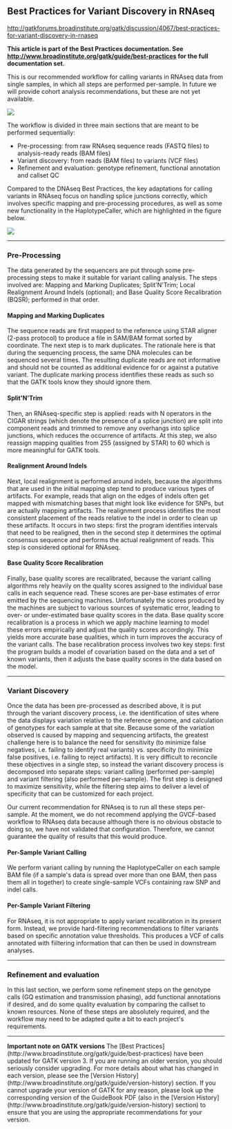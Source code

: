 ## Best Practices for Variant Discovery in RNAseq

http://gatkforums.broadinstitute.org/gatk/discussion/4067/best-practices-for-variant-discovery-in-rnaseq

<notice><b>This article is part of the Best Practices documentation. See http://www.broadinstitute.org/gatk/guide/best-practices for the full documentation set.</b></notice>
<p>This is our recommended workflow for calling variants in RNAseq data from single samples, in which all steps are performed per-sample. In future we will provide cohort analysis recommendations, but these are not yet available.</p>
<p><a href='https://us.v-cdn.net/5019796/uploads/FileUpload/fa/e60ecf89bd1b2645d9fce68ccf3919.png'><img src="https://us.v-cdn.net/5019796/uploads/FileUpload/fa/e60ecf89bd1b2645d9fce68ccf3919.png" /></a></p>
<p>The workflow is divided in three main sections that are meant to be performed sequentially:</p>
<ul>
<li>Pre-processing: from raw RNAseq sequence reads (FASTQ files) to analysis-ready reads (BAM files)  </li>
<li>Variant discovery: from reads (BAM files) to variants (VCF files) </li>
<li>Refinement and evaluation: genotype refinement, functional annotation and callset QC</li>
</ul>
<p>Compared to the DNAseq Best Practices, the key adaptations for calling variants in RNAseq focus on handling splice junctions correctly, which involves specific mapping and pre-processing procedures, as well as some new functionality in the HaplotypeCaller, which are highlighted in the figure below. </p>
<p><a href='https://us.v-cdn.net/5019796/uploads/FileUpload/c9/ac46784be39f31fa976b5ac944de17.png'><img src="https://us.v-cdn.net/5019796/uploads/FileUpload/c9/ac46784be39f31fa976b5ac944de17.png" /></a></p>
<hr />
<h3>Pre-Processing</h3>
<p>The data generated by the sequencers are put through some pre-processing steps to make it suitable for variant calling analysis. The steps involved are: Mapping and Marking Duplicates; Split'N'Trim; Local Realignment Around Indels (optional); and Base Quality Score Recalibration (BQSR); performed in that order. </p>
<h4>Mapping and Marking Duplicates</h4>
<p>The sequence reads are first mapped to the reference using STAR aligner (2-pass protocol) to produce a file in SAM/BAM format sorted by coordinate. The next step is to mark duplicates. The rationale here is that during the sequencing process, the same DNA molecules can be sequenced several times. The resulting duplicate reads are not informative and should not be counted as additional evidence for or against a putative variant. The duplicate marking process identifies these reads as such so that the GATK tools know they should ignore them.</p>
<h4>Split'N'Trim</h4>
<p>Then, an RNAseq-specific step is applied: reads with N operators in the CIGAR strings (which denote the presence of a splice junction) are split into component reads and trimmed to remove any overhangs into splice junctions, which reduces the occurrence of artifacts. At this step, we also reassign mapping qualities from 255 (assigned by STAR) to 60 which is more meaningful for GATK tools.</p>
<h4>Realignment Around Indels</h4>
<p>Next, local realignment is performed around indels, because the algorithms that are used in the initial mapping step tend to produce various types of artifacts. For example, reads that align on the edges of indels often get mapped with mismatching bases that might look like evidence for SNPs, but are actually mapping artifacts. The realignment process identifies the most consistent placement of the reads relative to the indel in order to clean up these artifacts. It occurs in two steps: first the program identifies intervals that need to be realigned, then in the second step it determines the optimal consensus sequence and performs the actual realignment of reads. This step is considered optional for RNAseq.</p>
<h4>Base Quality Score Recalibration</h4>
<p>Finally, base quality scores are recalibrated, because the variant calling algorithms rely heavily on the quality scores assigned to the individual base calls in each sequence read. These scores are per-base estimates of error emitted by the sequencing machines. Unfortunately the scores produced by the machines are subject to various sources of systematic error, leading to over- or under-estimated base quality scores in the data. Base quality score recalibration is a process in which we apply machine learning to model these errors empirically and adjust the quality scores accordingly. This yields more accurate base qualities, which in turn improves the accuracy of the variant calls. The base recalibration process involves two key steps: first the program builds a model of covariation based on the data and a set of known variants, then it adjusts the base quality scores in the data based on the model.</p>
<hr />
<h3>Variant Discovery</h3>
<p>Once the data has been pre-processed as described above, it is put through the variant discovery process, i.e. the identification of sites where the data displays variation relative to the reference genome, and calculation of genotypes for each sample at that site. Because some of the variation observed is caused by mapping and sequencing artifacts, the greatest challenge here is to balance the need for sensitivity (to minimize false negatives, i.e. failing to identify real variants) vs. specificity (to minimize false positives, i.e. failing to reject artifacts). It is very difficult to reconcile these objectives in a single step, so instead the variant discovery process is decomposed into separate steps: variant calling (performed per-sample) and variant filtering (also performed per-sample). The first step is designed to maximize sensitivity, while the filtering step aims to deliver a level of specificity that can be customized for each project.</p>
<p>Our current recommendation for RNAseq is to run all these steps per-sample. At the moment, we do not recommend applying the GVCF-based workflow to RNAseq data because although there is no obvious obstacle to doing so, we have not validated that configuration. Therefore, we cannot guarantee the quality of results that this would produce.</p>
<h4>Per-Sample Variant Calling</h4>
<p>We perform variant calling by running the HaplotypeCaller on each sample BAM file (if a sample's data is spread over more than one BAM, then pass them all in together) to create single-sample VCFs containing raw SNP and indel calls.</p>
<h4>Per-Sample Variant Filtering</h4>
<p>For RNAseq, it is not appropriate to apply variant recalibration in its present form. Instead, we provide hard-filtering recommendations to filter variants based on specific annotation value thresholds. This produces a VCF of calls annotated with fiiltering information that can then be used in downstream analyses.</p>
<hr />
<h3>Refinement and evaluation</h3>
<p>In this last section, we perform some refinement steps on the genotype calls (GQ estimation and transmission phasing), add functional annotations if desired, and do some quality evaluation by comparing the callset to known resources. None of these steps are absolutely required, and the workflow may need to be adapted quite a bit to each project's requirements.</p>
<hr />
<notice><b>Important note on GATK versions</b></notice>
<version>
The [Best Practices](http://www.broadinstitute.org/gatk/guide/best-practices) have been updated for GATK version 3. If you are running an older version, you should seriously consider upgrading. For more details about what has changed in each version, please see the [Version History](http://www.broadinstitute.org/gatk/guide/version-history) section. If you cannot upgrade your version of GATK for any reason, please look up the corresponding version of the GuideBook PDF (also in the [Version History](http://www.broadinstitute.org/gatk/guide/version-history) section) to ensure that you are using the appropriate recommendations for your version.</version>